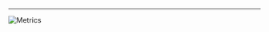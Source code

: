 

<hr>


![Metrics](https://metrics.lecoq.io/FxllenCode?template=classic&pagespeed=1&followup=1&isocalendar=1&languages=1&stars=1&pagespeed.detailed=false&pagespeed.screenshot=false&isocalendar.duration=full-year&stars.limit=4&config.timezone=America%2FNew_York)
